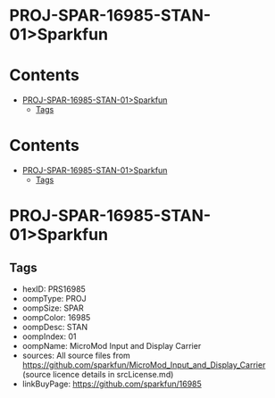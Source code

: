 
PROJ-SPAR-16985-STAN-01>Sparkfun
================================

Contents
========

* [PROJ-SPAR-16985-STAN-01>Sparkfun](#proj-spar-16985-stan-01sparkfun)
	* [Tags](#tags)

Contents
========

* [PROJ-SPAR-16985-STAN-01>Sparkfun](#proj-spar-16985-stan-01sparkfun)
	* [Tags](#tags)

# PROJ-SPAR-16985-STAN-01>Sparkfun

## Tags

- hexID: PRS16985
- oompType: PROJ
- oompSize: SPAR
- oompColor: 16985
- oompDesc: STAN
- oompIndex: 01
- oompName: MicroMod Input and Display Carrier
- sources: All source files from https://github.com/sparkfun/MicroMod_Input_and_Display_Carrier (source licence details in srcLicense.md)
- linkBuyPage: https://github.com/sparkfun/16985
